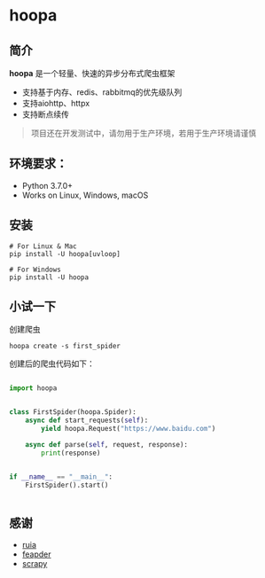 # hoopa


## 简介

**hoopa** 是一个轻量、快速的异步分布式爬虫框架

- 支持基于内存、redis、rabbitmq的优先级队列
- 支持aiohttp、httpx
- 支持断点续传

> 项目还在开发测试中，请勿用于生产环境，若用于生产环境请谨慎


## 环境要求：

- Python 3.7.0+
- Works on Linux, Windows, macOS

## 安装
``` shell
# For Linux & Mac
pip install -U hoopa[uvloop]

# For Windows
pip install -U hoopa

```

## 小试一下

创建爬虫

```shell
hoopa create -s first_spider
```

创建后的爬虫代码如下：

```python

import hoopa


class FirstSpider(hoopa.Spider):
    async def start_requests(self):
        yield hoopa.Request("https://www.baidu.com")

    async def parse(self, request, response):
        print(response)


if __name__ == "__main__":
    FirstSpider().start()
        
```


## 感谢

-   [ruia](https://github.com/howie6879/ruia)
-   [feapder](https://github.com/Boris-code/feapder)
-   [scrapy](https://github.com/scrapy/scrapy)
